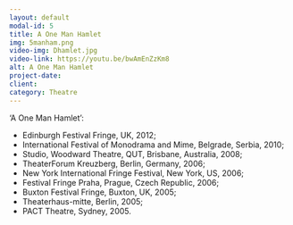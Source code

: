 ```yaml
---
layout: default
modal-id: 5
title: A One Man Hamlet
img: 5manham.png
video-img: Dhamlet.jpg
video-link: https://youtu.be/bwAmEnZzKm8
alt: A One Man Hamlet
project-date: 
client:
category: Theatre
---
```


‘A One Man Hamlet’: 

- Edinburgh Festival Fringe, UK, 2012;
- International Festival of Monodrama and Mime, Belgrade, Serbia, 2010;
- Studio, Woodward Theatre, QUT, Brisbane, Australia, 2008;
- TheaterForum Kreuzberg, Berlin, Germany, 2006;
- New York International Fringe Festival, New York, US, 2006;
- Festival Fringe Praha, Prague, Czech Republic, 2006;
- Buxton Festival Fringe, Buxton, UK, 2005;
- Theaterhaus-mitte, Berlin, 2005;
- PACT Theatre, Sydney, 2005.

